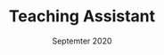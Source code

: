 ---
title: "Teaching Assistant"
collection: teaching
type: "Computer Security"
# permalink: /teaching/2014-spring-teaching-1
venue: "Department of Computer and Data Sciences, Case Western Reserve University"
date: Septemter 2020
location: "Cleveland, Ohio"
---